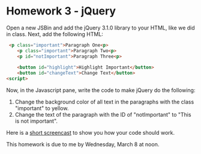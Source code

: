 # Homework 3 - jQuery

Open a new JSBin and add the jQuery 3.1.0 library to your HTML, like we did in 
class. Next, add the following HTML:

```html
 <p class="important">Paragraph One<p>
    <p class="important">Paragraph Two<p>
    <p id="notImportant">Paragraph Three<p>
    
    <button id="highlight">Highlight Important</button>
    <button id="changeText">Change Text</button>
<script>
```

Now, in the Javascript pane, write the code to make jQuery do the following:

1. Change the background color of all text in the paragraphs with the class 
   "important" to yellow.
2. Change the text of the paragraph with the ID of "notImportant"  to "This is 
   not important".

Here is a [short 
screencast](https://drive.google.com/file/d/0B7JWfzOhqNgNVURwYWVRU1E5Q1k/view) 
to show you how your code should work.

This homework is due to me by Wednesday, March 8 at noon.

